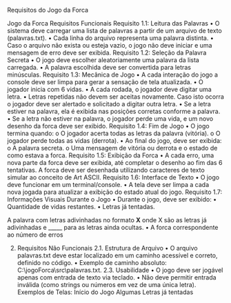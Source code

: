 Requisitos do Jogo da Forca

Jogo da Forca
Requisitos Funcionais
Requisito 1.1: Leitura das Palavras
• O sistema deve carregar uma lista de palavras a partir de um arquivo de texto (palavras.txt).
• Cada linha do arquivo representa uma palavra distinta.
• Caso o arquivo não exista ou esteja vazio, o jogo não deve iniciar e uma mensagem de erro deve ser exibida.
Requisito 1.2: Seleção da Palavra Secreta
• O jogo deve escolher aleatoriamente uma palavra da lista carregada.
• A palavra escolhida deve ser convertida para letras minúsculas.
Requisito 1.3: Mecânica de Jogo
• A cada interação do jogo a console deve ser limpa para gerar a sensação de tela atualizada.
• O jogador inicia com 6 vidas.
• A cada rodada, o jogador deve digitar uma letra.
• Letras repetidas não devem ser aceitas novamente. Caso isto ocorra o jogador deve ser alertado e solicitado a
digitar outra letra.
• Se a letra estiver na palavra, ela é exibida nas posições corretas conforme a palavra.
• Se a letra não estiver na palavra, o jogador perde uma vida, e um novo desenho da forca deve ser exibido.
Requisito 1.4: Fim de Jogo
• O jogo termina quando:
o O jogador acerta todas as letras da palavra (vitória).
o O jogador perde todas as vidas (derrota).
• Ao final do jogo, deve ser exibida:
o A palavra secreta.
o Uma mensagem de vitória ou derrota e o estado de como estava a forca.
Requisito 1.5: Exibição da Forca
• A cada erro, uma nova parte da forca deve ser exibida, até completar o desenho ao fim das 6 tentativas. A forca
deve ser desenhada utilizando caracteres de texto simular ao conceito de Art ASCII.
Requisito 1.6: Interface de Texto
• O jogo deve funcionar em um terminal/console.
• A tela deve ser limpa a cada nova jogada para atualizar a exibição do estado atual do jogo.
Requisito 1.7: Informações Visuais Durante o Jogo
• Durante o jogo, deve ser exibido:
• Quantidade de vidas restantes.
• Letras já tentadas.

A palavra com letras adivinhadas no formato __X__ onde X são as letras já adivinhadas e _____ para as letras
ainda ocultas.
• A forca correspondente ao número de erros

2. Requisitos Não Funcionais
2.1. Estrutura de Arquivo
• O arquivo palavras.txt deve estar localizado em um caminho acessível e correto, definido no código.
• Exemplo de caminho absoluto: C:\jogoForca\src\palavras.txt.
2.3. Usabilidade
• O jogo deve ser jogável apenas com entrada de texto via teclado.
• Não deve permitir entrada inválida (como strings ou números em vez de uma única letra).
Exemplos de Telas:
Início do Jogo
Algumas Letras já tentadas


